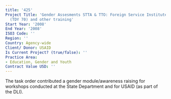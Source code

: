 ```yaml
---
title: '425'
Project Title: 'Gender Assesments STTA & TTO: Foreign Service Institute training support
  (TDY 70) and other training'
Start Year: '2008'
End Year: '2008'
ISO3 Code: ''
Region: ''
Country: Agency-wide
Client/ Donor: USAID
Is Current Project? (true/false): ''
Practice Area:
- Education, Gender and Youth
Contract Value USD: ''
---
```


The task order contributed a gender module/awareness raising for workshops conducted at the State Department and for USAID (as part of the DLI).